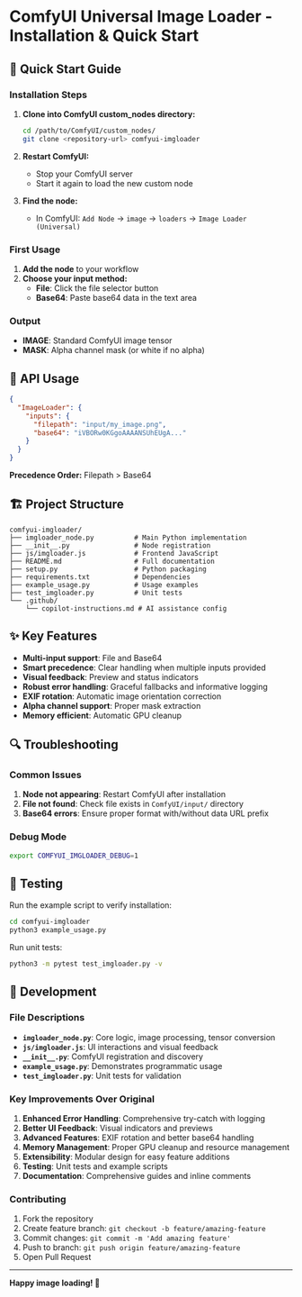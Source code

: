 # ComfyUI Universal Image Loader - Installation & Quick Start

## 🚀 Quick Start Guide

### Installation Steps

1. **Clone into ComfyUI custom_nodes directory:**
   ```bash
   cd /path/to/ComfyUI/custom_nodes/
   git clone <repository-url> comfyui-imgloader
   ```

2. **Restart ComfyUI:**
   - Stop your ComfyUI server
   - Start it again to load the new custom node

3. **Find the node:**
   - In ComfyUI: `Add Node` → `image` → `loaders` → `Image Loader (Universal)`

### First Usage

1. **Add the node** to your workflow
2. **Choose your input method:**
   - **File**: Click the file selector button
   - **Base64**: Paste base64 data in the text area

### Output
- **IMAGE**: Standard ComfyUI image tensor
- **MASK**: Alpha channel mask (or white if no alpha)

## 🔧 API Usage

```json
{
  "ImageLoader": {
    "inputs": {
      "filepath": "input/my_image.png",
      "base64": "iVBORw0KGgoAAAANSUhEUgA..."
    }
  }
}
```

**Precedence Order:** Filepath > Base64

## 🏗️ Project Structure

```
comfyui-imgloader/
├── imgloader_node.py          # Main Python implementation
├── __init__.py                # Node registration
├── js/imgloader.js            # Frontend JavaScript
├── README.md                  # Full documentation
├── setup.py                   # Python packaging
├── requirements.txt           # Dependencies
├── example_usage.py           # Usage examples
├── test_imgloader.py          # Unit tests
└── .github/
    └── copilot-instructions.md # AI assistance config
```

## ✨ Key Features

- **Multi-input support**: File and Base64
- **Smart precedence**: Clear handling when multiple inputs provided
- **Visual feedback**: Preview and status indicators
- **Robust error handling**: Graceful fallbacks and informative logging
- **EXIF rotation**: Automatic image orientation correction
- **Alpha channel support**: Proper mask extraction
- **Memory efficient**: Automatic GPU cleanup

## 🔍 Troubleshooting

### Common Issues

1. **Node not appearing**: Restart ComfyUI after installation
2. **File not found**: Check file exists in `ComfyUI/input/` directory
3. **Base64 errors**: Ensure proper format with/without data URL prefix

### Debug Mode
```bash
export COMFYUI_IMGLOADER_DEBUG=1
```

## 🧪 Testing

Run the example script to verify installation:
```bash
cd comfyui-imgloader
python3 example_usage.py
```

Run unit tests:
```bash
python3 -m pytest test_imgloader.py -v
```

## 📝 Development

### File Descriptions

- **`imgloader_node.py`**: Core logic, image processing, tensor conversion
- **`js/imgloader.js`**: UI interactions and visual feedback
- **`__init__.py`**: ComfyUI registration and discovery
- **`example_usage.py`**: Demonstrates programmatic usage
- **`test_imgloader.py`**: Unit tests for validation

### Key Improvements Over Original

1. **Enhanced Error Handling**: Comprehensive try-catch with logging
2. **Better UI Feedback**: Visual indicators and previews
3. **Advanced Features**: EXIF rotation and better base64 handling
4. **Memory Management**: Proper GPU cleanup and resource management
5. **Extensibility**: Modular design for easy feature additions
6. **Testing**: Unit tests and example scripts
7. **Documentation**: Comprehensive guides and inline comments

### Contributing

1. Fork the repository
2. Create feature branch: `git checkout -b feature/amazing-feature`
3. Commit changes: `git commit -m 'Add amazing feature'`
4. Push to branch: `git push origin feature/amazing-feature`
5. Open Pull Request

---

**Happy image loading! 🎨**
